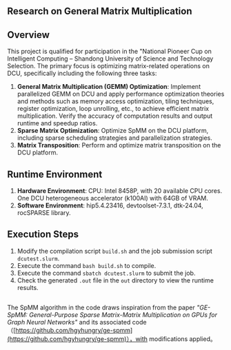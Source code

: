 ## Research on General Matrix Multiplication

## **Overview**

This project is qualified for participation in the "National Pioneer Cup on Intelligent Computing – Shandong University of Science and Technology Selection. The primary focus is optimizing matrix-related operations on DCU, specifically including the following three tasks:
1. **General Matrix Multiplication (GEMM) Optimization**: Implement parallelized GEMM on DCU and apply performance optimization theories and methods such as memory access optimization, tiling techniques, register optimization, loop unrolling, etc., to achieve efficient matrix multiplication. Verify the accuracy of computation results and output runtime and speedup ratios.
2. **Sparse Matrix Optimization**: Optimize SpMM on the DCU platform, including sparse scheduling strategies and parallelization strategies.
3. **Matrix Transposition**: Perform and optimize matrix transposition on the DCU platform.

## **Runtime Environment**

1. **Hardware Environment**:
CPU: Intel 8458P, with 20 available CPU cores.
One DCU heterogeneous accelerator (k100AI) with 64GB of VRAM.
2. **Software Environment**:
hip5.4.23416, devtoolset-7.3.1, dtk-24.04, rocSPARSE library.

## **Execution Steps**

1.  Modify the compilation script `build.sh` and the job submission script `dcutest.slurm`.
2.  Execute the command `bash build.sh` to compile.
3.  Execute the command `sbatch dcutest.slurm` to submit the job.
4.  Check the generated `.out` file in the `out` directory to view the runtime results.
## 
The SpMM algorithm in the code draws inspiration from the paper _"GE-SpMM: General-Purpose Sparse Matrix-Matrix Multiplication on GPUs for Graph Neural Networks"_ and its associated code（[https://github.com/hgyhungry/ge-spmm](https://github.com/hgyhungry/ge-spmm)），with modifications applied。
